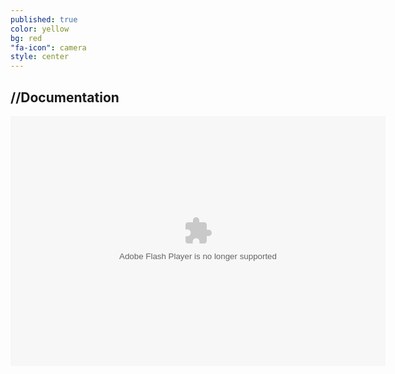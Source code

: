 ```yaml
---
published: true
color: yellow
bg: red
"fa-icon": camera
style: center
---
```



























## //Documentation
<embed type="application/x-shockwave-flash" src="https://photos.gstatic.com/media/slideshow.swf" width="600" height="400" flashvars="host=picasaweb.google.com&hl=en_US&feat=flashalbum&RGB=0x000000&feed=https%3A%2F%2Fpicasaweb.google.com%2Fdata%2Ffeed%2Fapi%2Fuser%2F117554275993940847891%2Falbumid%2F6208390919780824209%3Falt%3Drss%26kind%3Dphoto%26authkey%3DGv1sRgCMvD3aSXiou1-gE%26hl%3Den_US" pluginspage="http://www.macromedia.com/go/getflashplayer">
